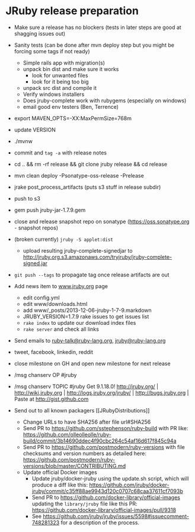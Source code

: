 JRuby release preparation
=========================

* Make sure a release has no blockers (tests in later steps are good at shagging issues out)
* Sanity tests (can be done after mvn deploy step but you might be forcing some tags if not ready)
    * Simple rails app with migration(s)
    * unpack bin dist and make sure it works
       * look for unwanted files
       * look for it being too big
    * unpack src dist and compile it
    * Verify windows installers
    * Does jruby-complete work with rubygems (especially on windows)
    * email good env testers (Ben, Terrence)
* export MAVEN_OPTS=-XX:MaxPermSize=768m
* update VERSION
* ./mvnw
* commit and `tag -a` with release notes 
* cd .. && rm -rf release && git clone jruby release && cd release
* mvn clean deploy -Psonatype-oss-release -Prelease
* jrake post_process_artifacts (puts s3 stuff in release subdir)
* push to s3
* gem push jruby-jar-1.7.9.gem
* close and release snapshot repo on sonatype (https://oss.sonatype.org - snapshot repos)
* (broken currently) `jruby -S applet:dist`
    * upload resulting jruby-complete-signedjar to http://jruby.org.s3.amazonaws.com/tryjruby/jruby-complete-signed.jar
* `git push --tags` to propagate tag once release artifacts are out
* Add news item to www.jruby.org page 
    * edit config.yml
    * edit www/downloads.html
    * add www/_posts/2013-12-06-jruby-1-7-9.markdown
    * JRUBY_VERSION=1.7.9 rake issues to get issues list
    * ```rake index``` to update our download index files
    * ```rake server``` and check all links 

* Send emails to ruby-talk@ruby-lang.org, jruby@ruby-lang.org
* tweet, facebook, linkedin, reddit
* close milestone on GH and open new milestone for next release
* /msg chanserv OP #jruby <nick>
* /msg chanserv TOPIC #jruby Get 9.1.18.0! http://jruby.org/ | http://wiki.jruby.org | http://logs.jruby.org/jruby/ | http://bugs.jruby.org | Paste at http://gist.github.com
* Send out to all known packagers [[JRubyDistributions]]
   * Change URLs to have SHA256 after file url#SHA256
   * Send PR to https://github.com/sstephenson/ruby-build with PR like: https://github.com/olleolleolle/ruby-build/commit/3b14690ddec4f90cbc264c54af16d617f845c94a
   * Send PR to https://github.com/postmodern/ruby-versions with file checksums and version numbers as detailed here: https://github.com/postmodern/ruby-versions/blob/master/CONTRIBUTING.md
   * Update official Docker images
     * Update jruby/docker-jruby using the update.sh script, which will produce a diff like this: https://github.com/jruby/docker-jruby/commit/c35ff88ae9943d120c0707c68caa37611cf7093b
     * Send PR to https://github.com/docker-library/official-images updating the `library/jruby` file like this PR: https://github.com/docker-library/official-images/pull/9318
     * See https://github.com/jruby/jruby/issues/5598#issuecomment-748281323 for a description of the process.
